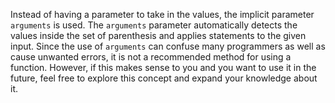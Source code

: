 Instead of having a parameter to take in the values, the implicit parameter `arguments` is used. The `arguments` parameter automatically detects the values inside the set of parenthesis and applies statements to the given input. Since the use of `arguments` can confuse many programmers as well as cause unwanted errors, it is not a recommended method for using a function. However, if this makes sense to you and you want to use it in the future, feel free to explore this concept and expand your knowledge about it.